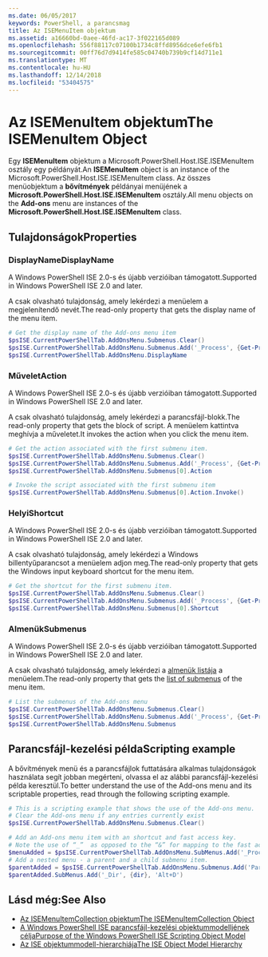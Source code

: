 ```yaml
---
ms.date: 06/05/2017
keywords: PowerShell, a parancsmag
title: Az ISEMenuItem objektum
ms.assetid: a16660bd-0aee-46fd-ac17-3f022165d089
ms.openlocfilehash: 556f88117c07100b1734c8ffd8956dce6efe6fb1
ms.sourcegitcommit: 00ff76d7d9414fe585c04740b739b9cf14d711e1
ms.translationtype: MT
ms.contentlocale: hu-HU
ms.lasthandoff: 12/14/2018
ms.locfileid: "53404575"
---
```

# <a name="the-isemenuitem-object"></a><span data-ttu-id="8c4af-103">Az ISEMenuItem objektum</span><span class="sxs-lookup"><span data-stu-id="8c4af-103">The ISEMenuItem Object</span></span>

<span data-ttu-id="8c4af-104">Egy **ISEMenuItem** objektum a Microsoft.PowerShell.Host.ISE.ISEMenuItem osztály egy példányát.</span><span class="sxs-lookup"><span data-stu-id="8c4af-104">An **ISEMenuItem** object is an instance of the Microsoft.PowerShell.Host.ISE.ISEMenuItem class.</span></span> <span data-ttu-id="8c4af-105">Az összes menüobjektum a **bővítmények** példányai menüjének a **Microsoft.PowerShell.Host.ISE.ISEMenuItem** osztály.</span><span class="sxs-lookup"><span data-stu-id="8c4af-105">All menu objects on the **Add-ons** menu are instances of the **Microsoft.PowerShell.Host.ISE.ISEMenuItem** class.</span></span>

## <a name="properties"></a><span data-ttu-id="8c4af-106">Tulajdonságok</span><span class="sxs-lookup"><span data-stu-id="8c4af-106">Properties</span></span>

### <a name="displayname"></a><span data-ttu-id="8c4af-107">DisplayName</span><span class="sxs-lookup"><span data-stu-id="8c4af-107">DisplayName</span></span>

<span data-ttu-id="8c4af-108">A Windows PowerShell ISE 2.0-s és újabb verzióiban támogatott.</span><span class="sxs-lookup"><span data-stu-id="8c4af-108">Supported in Windows PowerShell ISE 2.0 and later.</span></span>

<span data-ttu-id="8c4af-109">A csak olvasható tulajdonság, amely lekérdezi a menüelem a megjelenítendő nevét.</span><span class="sxs-lookup"><span data-stu-id="8c4af-109">The read-only property that gets the display name of the menu item.</span></span>

```powershell
# Get the display name of the Add-ons menu item
$psISE.CurrentPowerShellTab.AddOnsMenu.Submenus.Clear()
$psISE.CurrentPowerShellTab.AddOnsMenu.Submenus.Add('_Process', {Get-Process}, 'Alt+P')
$psISE.CurrentPowerShellTab.AddOnsMenu.DisplayName
```

### <a name="action"></a><span data-ttu-id="8c4af-110">Művelet</span><span class="sxs-lookup"><span data-stu-id="8c4af-110">Action</span></span>

<span data-ttu-id="8c4af-111">A Windows PowerShell ISE 2.0-s és újabb verzióiban támogatott.</span><span class="sxs-lookup"><span data-stu-id="8c4af-111">Supported in Windows PowerShell ISE 2.0 and later.</span></span>

<span data-ttu-id="8c4af-112">A csak olvasható tulajdonság, amely lekérdezi a parancsfájl-blokk.</span><span class="sxs-lookup"><span data-stu-id="8c4af-112">The read-only property that gets the block of script.</span></span> <span data-ttu-id="8c4af-113">A menüelem kattintva meghívja a műveletet.</span><span class="sxs-lookup"><span data-stu-id="8c4af-113">It invokes the action when you click the menu item.</span></span>

```powershell
# Get the action associated with the first submenu item.
$psISE.CurrentPowerShellTab.AddOnsMenu.Submenus.Clear()
$psISE.CurrentPowerShellTab.AddOnsMenu.Submenus.Add('_Process', {Get-Process}, 'Alt+P')
$psISE.CurrentPowerShellTab.AddOnsMenu.Submenus[0].Action

# Invoke the script associated with the first submenu item
$psISE.CurrentPowerShellTab.AddOnsMenu.Submenus[0].Action.Invoke()
```

### <a name="shortcut"></a><span data-ttu-id="8c4af-114">Helyi</span><span class="sxs-lookup"><span data-stu-id="8c4af-114">Shortcut</span></span>

<span data-ttu-id="8c4af-115">A Windows PowerShell ISE 2.0-s és újabb verzióiban támogatott.</span><span class="sxs-lookup"><span data-stu-id="8c4af-115">Supported in Windows PowerShell ISE 2.0 and later.</span></span>

<span data-ttu-id="8c4af-116">A csak olvasható tulajdonság, amely lekérdezi a Windows billentyűparancsot a menüelem adjon meg.</span><span class="sxs-lookup"><span data-stu-id="8c4af-116">The read-only property that gets the Windows input keyboard shortcut for the menu item.</span></span>

```powershell
# Get the shortcut for the first submenu item.
$psISE.CurrentPowerShellTab.AddOnsMenu.Submenus.Clear()
$psISE.CurrentPowerShellTab.AddOnsMenu.Submenus.Add('_Process', {Get-Process}, 'Alt+P')
$psISE.CurrentPowerShellTab.AddOnsMenu.Submenus[0].Shortcut
```

### <a name="submenus"></a><span data-ttu-id="8c4af-117">Almenük</span><span class="sxs-lookup"><span data-stu-id="8c4af-117">Submenus</span></span>

<span data-ttu-id="8c4af-118">A Windows PowerShell ISE 2.0-s és újabb verzióiban támogatott.</span><span class="sxs-lookup"><span data-stu-id="8c4af-118">Supported in Windows PowerShell ISE 2.0 and later.</span></span>

<span data-ttu-id="8c4af-119">A csak olvasható tulajdonság, amely lekérdezi a [almenük listája](The-ISEMenuItemCollection-Object.md) a menüelem.</span><span class="sxs-lookup"><span data-stu-id="8c4af-119">The read-only property that gets the [list of submenus](The-ISEMenuItemCollection-Object.md) of the menu item.</span></span>

```powershell
# List the submenus of the Add-ons menu
$psISE.CurrentPowerShellTab.AddOnsMenu.Submenus.Clear()
$psISE.CurrentPowerShellTab.AddOnsMenu.Submenus.Add('_Process', {Get-Process}, 'Alt+P')
$psISE.CurrentPowerShellTab.AddOnsMenu.Submenus
```

## <a name="scripting-example"></a><span data-ttu-id="8c4af-120">Parancsfájl-kezelési példa</span><span class="sxs-lookup"><span data-stu-id="8c4af-120">Scripting example</span></span>

<span data-ttu-id="8c4af-121">A bővítmények menü és a parancsfájlok futtatására alkalmas tulajdonságok használata segít jobban megérteni, olvassa el az alábbi parancsfájl-kezelési példa keresztül.</span><span class="sxs-lookup"><span data-stu-id="8c4af-121">To better understand the use of the Add-ons menu and its scriptable properties, read through the following scripting example.</span></span>

```powershell
# This is a scripting example that shows the use of the Add-ons menu.
# Clear the Add-ons menu if any entries currently exist
$psISE.CurrentPowerShellTab.AddOnsMenu.Submenus.Clear()

# Add an Add-ons menu item with an shortcut and fast access key.
# Note the use of “_”  as opposed to the “&” for mapping to the fast access key letter for the menu item.
$menuAdded = $psISE.CurrentPowerShellTab.AddOnsMenu.SubMenus.Add('_Process', {Get-Process}, 'Alt+P')
# Add a nested menu - a parent and a child submenu item.
$parentAdded = $psISE.CurrentPowerShellTab.AddOnsMenu.Submenus.Add('Parent', $null, $null)
$parentAdded.SubMenus.Add('_Dir', {dir}, 'Alt+D')
```

## <a name="see-also"></a><span data-ttu-id="8c4af-122">Lásd még:</span><span class="sxs-lookup"><span data-stu-id="8c4af-122">See Also</span></span>

- [<span data-ttu-id="8c4af-123">Az ISEMenuItemCollection objektum</span><span class="sxs-lookup"><span data-stu-id="8c4af-123">The ISEMenuItemCollection Object</span></span>](The-ISEMenuItemCollection-Object.md)
- [<span data-ttu-id="8c4af-124">A Windows PowerShell ISE parancsfájl-kezelési objektummodelljének célja</span><span class="sxs-lookup"><span data-stu-id="8c4af-124">Purpose of the Windows PowerShell ISE Scripting Object Model</span></span>](Purpose-of-the-Windows-PowerShell-ISE-Scripting-Object-Model.md)
- [<span data-ttu-id="8c4af-125">Az ISE objektummodell-hierarchiája</span><span class="sxs-lookup"><span data-stu-id="8c4af-125">The ISE Object Model Hierarchy</span></span>](The-ISE-Object-Model-Hierarchy.md)